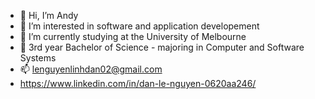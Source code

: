- 👋 Hi, I’m Andy 
- 👀 I’m interested in software and application developement
- 🌱 I’m currently studying at the University of Melbourne
- 💞️ 3rd year Bachelor of Science - majoring in Computer and Software Systems
- 📫 lenguyenlinhdan02@gmail.com 
- https://www.linkedin.com/in/dan-le-nguyen-0620aa246/

<!---
Andylenguyen237/Andylenguyen237 is a ✨ special ✨ repository because its `README.md` (this file) appears on your GitHub profile.
You can click the Preview link to take a look at your changes.
--->
